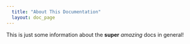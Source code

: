 ```yaml
---
  title: "About This Documentation"
  layout: doc_page
---
```

This is just some information about the **super** _amazing_ docs in general!
